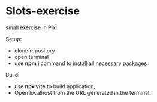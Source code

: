 # Slots-exercise
small exercise in Pixi

Setup:
- clone repository
- open terminal
- use **npm i** command to install all necessary packages

Build:
- use **npx vite** to build application,
- Open localhost from the URL generated in the terminal.
